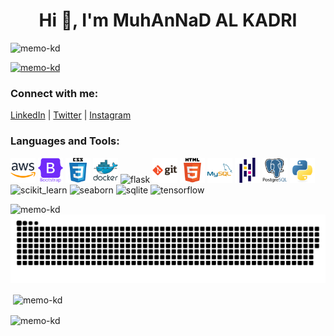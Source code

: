 <h1 align="center">Hi 👋, I'm MuhAnNaD AL KADRI</h1>
<p align="left"> <img src="https://komarev.com/ghpvc/?username=memo-kd&label=Profile%20views&color=0e75b6&style=flat" alt="memo-kd" /> </p>
<p align="left"> <a href="https://github-profile-trophy.vercel.app/?username=memo-kd"><img src="https://github-profile-trophy.vercel.app/?username=memo-kd" alt="memo-kd" /></a> </p>
<h3 align="left">Connect with me:</h3>
<p align="left">
<a href="https://www.linkedin.com/in/muhannadalkadri/" target="_blank" rel="noreferrer">LinkedIn</a> |
<a href="https://twitter.com/MuhAnNaD_AL_KADRI" target="_blank" rel="noreferrer">Twitter</a> |
<a href="https://www.instagram.com/muhannadalkadri/" target="_blank" rel="noreferrer">Instagram</a>
</p>
<h3 align="left">Languages and Tools:</h3>
<p align="left">
  <img src="https://raw.githubusercontent.com/devicons/devicon/master/icons/amazonwebservices/amazonwebservices-original-wordmark.svg" alt="aws" width="40" height="40"/>
  <img src="https://raw.githubusercontent.com/devicons/devicon/master/icons/bootstrap/bootstrap-plain-wordmark.svg" alt="bootstrap" width="40" height="40"/>
  <img src="https://raw.githubusercontent.com/devicons/devicon/master/icons/css3/css3-original-wordmark.svg" alt="css3" width="40" height="40"/>
  <img src="https://raw.githubusercontent.com/devicons/devicon/master/icons/docker/docker-original-wordmark.svg" alt="docker" width="40" height="40"/>
  <img src="https://www.vectorlogo.zone/logos/pocoo_flask/pocoo_flask-icon.svg" alt="flask" width="40" height="40"/>
  <img src="https://raw.githubusercontent.com/devicons/devicon/master/icons/git/git-original-wordmark.svg" alt="git" width="40" height="40"/>
  <img src="https://raw.githubusercontent.com/devicons/devicon/master/icons/html5/html5-original-wordmark.svg" alt="html5" width="40" height="40"/>
  <img src="https://raw.githubusercontent.com/devicons/devicon/master/icons/mysql/mysql-original-wordmark.svg" alt="mysql" width="40" height="40"/>
  <img src="https://raw.githubusercontent.com/devicons/devicon/2ae2a900d2f041da66e950e4d48052658d850630/icons/pandas/pandas-original.svg" alt="pandas" width="40" height="40"/>
  <img src="https://raw.githubusercontent.com/devicons/devicon/master/icons/postgresql/postgresql-original-wordmark.svg" alt="postgresql" width="40" height="40"/>
  <img src="https://raw.githubusercontent.com/devicons/devicon/master/icons/python/python-original.svg" alt="python" width="40" height="40"/>
  <img src="https://upload.wikimedia.org/wikipedia/commons/0/05/Scikit_learn_logo_small.svg" alt="scikit_learn" width="40" height="40"/>
  <img src="https://seaborn.pydata.org/_images/logo-mark-lightbg.svg" alt="seaborn" width="40" height="40"/>
  <img src="https://www.vectorlogo.zone/logos/sqlite/sqlite-icon.svg" alt="sqlite" width="40" height="40"/>
  <img src="https://www.vectorlogo.zone/logos/tensorflow/tensorflow-icon.svg" alt="tensorflow" width="40" height="40"/>
</p>
<p><img align="left" src="https://github-readme-stats.vercel.app/api/top-langs?username=memo-kd&show_icons=true&locale=en&layout=compact" alt="memo-kd" /></p>
<img src="https://raw.githubusercontent.com/pythondeveloper6/pythondeveloper6/output/snake.svg" alt="Snake animation" />
<p>&nbsp;<img align="center" src="https://github-readme-stats.vercel.app/api?username=memo-kd&show_icons=true&locale=en" alt="memo-kd" /></p>
<p><img align="center" src="https://github-readme-streak-stats.herokuapp.com/?user=memo-kd&" alt="memo-kd" /></p>
